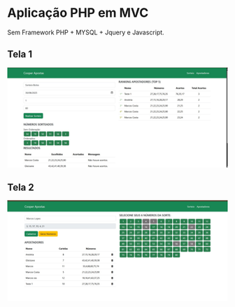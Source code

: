 # Aplicação PHP em MVC

Sem Framework PHP + MYSQL + Jquery e Javascript.

## Tela 1
![Painel da Aplicação - TELA 1](https://github.com/marcosggoncalves/sistema-sorteio-cartela/blob/master/Pagina%201.jpg)

## Tela 2
![Painel da Aplicação - TELA 2](https://github.com/marcosggoncalves/sistema-sorteio-cartela/blob/master/Pagina%202.jpg)
